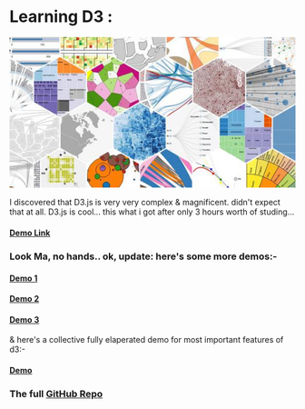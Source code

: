 # Learning D3 :

![D3 Logo](./1.jpg)

I discovered that D3.js is very very complex & magnificent.
didn't expect that at all.
D3.js is cool... this what i got after only 3 hours worth of studing...

####  [Demo Link](http://ahmed-badawy.com/tests/d3/d3%20v4/6-adding%20tooltip.html)

### Look Ma, no hands.. ok, update: here's some more demos:-
#### [Demo 1](http://ahmed-badawy.com/tests/d3/d3%20v4/6-adding%20tooltip.html)
#### [Demo 2](http://ahmed-badawy.com/tests/d3/d3%20v3/5-another%20forse%20layout/)
#### [Demo 3](http://ahmed-badawy.com/tests/d3/d3%20v3/4-d3%20forse%20layout/)


& here's a collective fully elaperated demo for most important features of d3:-
#### [Demo](http://ahmed-badawy.com/tests/d3/d3%20v3/1-index.html)

### The full [GitHub Repo](https://github.com/Ahmed-Badawy/D3-Learning)
